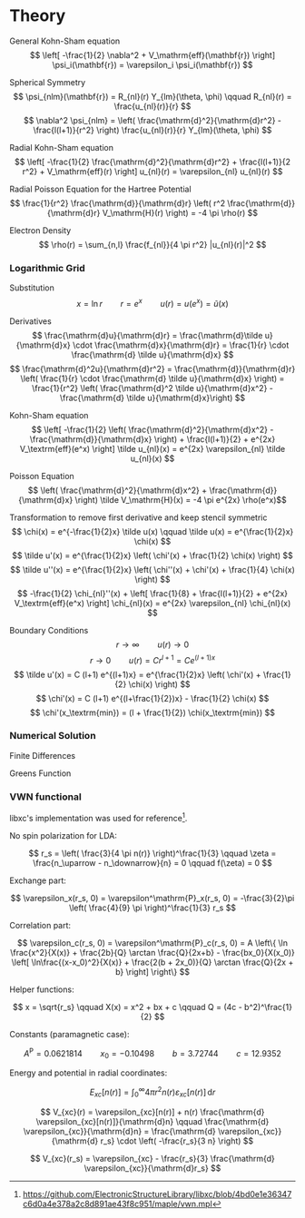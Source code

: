 # Theory

General Kohn-Sham equation
$$ \left[ -\frac{1}{2} \nabla^2 + V_\mathrm{eff}(\mathbf{r}) \right] \psi_i(\mathbf{r}) = \varepsilon_i \psi_i(\mathbf{r}) $$

Spherical Symmetry
$$ \psi_{nlm}(\mathbf{r}) = R_{nl}(r) Y_{lm}(\theta, \phi) \qquad R_{nl}(r) = \frac{u_{nl}(r)}{r} $$
$$ \nabla^2 \psi_{nlm} = \left( \frac{\mathrm{d}^2}{\mathrm{d}r^2} - \frac{l(l+1)}{r^2} \right) \frac{u_{nl}(r)}{r} Y_{lm}(\theta, \phi) $$

Radial Kohn-Sham equation
$$ \left[ -\frac{1}{2} \frac{\mathrm{d}^2}{\mathrm{d}r^2} + \frac{l(l+1)}{2 r^2} + V_\mathrm{eff}(r) \right] u_{nl}(r) = \varepsilon_{nl} u_{nl}(r) $$

Radial Poisson Equation for the Hartree Potential
$$ \frac{1}{r^2} \frac{\mathrm{d}}{\mathrm{d}r} \left( r^2 \frac{\mathrm{d}}{\mathrm{d}r} V_\mathrm{H}(r) \right) = -4 \pi \rho(r) $$

Electron Density
$$ \rho(r) = \sum_{n,l} \frac{f_{nl}}{4 \pi r^2} |u_{nl}(r)|^2 $$

### Logarithmic Grid

Substitution
$$ x = \ln r \qquad r = e^x \qquad u(r) = u(e^x) = \tilde u(x) $$

Derivatives
$$ \frac{\mathrm{d}u}{\mathrm{d}r} = \frac{\mathrm{d}\tilde u}{\mathrm{d}x} \cdot \frac{\mathrm{d}x}{\mathrm{d}r} = \frac{1}{r} \cdot \frac{\mathrm{d} \tilde u}{\mathrm{d}x} $$
$$ \frac{\mathrm{d}^2u}{\mathrm{d}r^2} = \frac{\mathrm{d}}{\mathrm{d}r} \left( \frac{1}{r} \cdot \frac{\mathrm{d} \tilde u}{\mathrm{d}x} \right) = \frac{1}{r^2} \left( \frac{\mathrm{d}^2 \tilde u}{\mathrm{d}x^2} - \frac{\mathrm{d} \tilde u}{\mathrm{d}x}\right) $$

Kohn-Sham equation
$$ \left[ -\frac{1}{2} \left( \frac{\mathrm{d}^2}{\mathrm{d}x^2} - \frac{\mathrm{d}}{\mathrm{d}x} \right) + \frac{l(l+1)}{2} + e^{2x} V_\textrm{eff}(e^x) \right] \tilde u_{nl}(x) = e^{2x} \varepsilon_{nl} \tilde u_{nl}(x) $$

Poisson Equation
$$ \left( \frac{\mathrm{d}^2}{\mathrm{d}x^2} + \frac{\mathrm{d}}{\mathrm{d}x} \right) \tilde V_\mathrm{H}(x) = -4 \pi e^{2x} \rho(e^x)$$

Transformation to remove first derivative and keep stencil symmetric
$$ \chi(x) = e^{-\frac{1}{2}x} \tilde u(x) \qquad \tilde u(x) = e^{\frac{1}{2}x} \chi(x) $$
$$ \tilde u'(x) = e^{\frac{1}{2}x} \left( \chi'(x) + \frac{1}{2} \chi(x) \right) $$
$$ \tilde u''(x) = e^{\frac{1}{2}x} \left( \chi''(x) + \chi'(x) + \frac{1}{4} \chi(x) \right) $$
$$ -\frac{1}{2} \chi_{nl}''(x) + \left[ \frac{1}{8} + \frac{l(l+1)}{2} + e^{2x} V_\textrm{eff}(e^x) \right] \chi_{nl}(x) = e^{2x} \varepsilon_{nl} \chi_{nl}(x) $$

Boundary Conditions
$$ r \rightarrow \infty \qquad u(r) \rightarrow 0 $$
$$ r \rightarrow 0 \qquad u(r) = C r^{l+1} = C e^{(l+1)x} $$
$$ \tilde u'(x) = C (l+1) e^{(l+1)x} = e^{\frac{1}{2}x} \left( \chi'(x) + \frac{1}{2} \chi(x) \right) $$
$$ \chi'(x) = C (l+1) e^{(l+\frac{1}{2})x} - \frac{1}{2} \chi(x) $$
$$ \chi'(x_\textrm{min}) = (l + \frac{1}{2}) \chi(x_\textrm{min}) $$

### Numerical Solution

Finite Differences

Greens Function

### VWN functional

libxc's implementation was used for reference[^1].

No spin polarization for LDA:

$$ r_s = \left( \frac{3}{4 \pi n(r)} \right)^\frac{1}{3} \qquad \zeta = \frac{n_\uparrow - n_\downarrow}{n} = 0 \qquad f(\zeta) = 0 $$

Exchange part:

$$ \varepsilon_x(r_s, 0) = \varepsilon^\mathrm{P}_x(r_s, 0) = -\frac{3}{2}\pi \left( \frac{4}{9} \pi \right)^\frac{1}{3} r_s $$

Correlation part:

$$ \varepsilon_c(r_s, 0) = \varepsilon^\mathrm{P}_c(r_s, 0) = A \left\{ \ln \frac{x^2}{X(x)} + \frac{2b}{Q} \arctan \frac{Q}{2x+b} - \frac{bx_0}{X(x_0)} \left[ \ln\frac{(x-x_0)^2}{X(x)} + \frac{2(b + 2x_0)}{Q} \arctan \frac{Q}{2x + b} \right] \right\} $$

Helper functions:

$$ x = \sqrt{r_s} \qquad X(x) = x^2 + bx + c \qquad Q = (4c - b^2)^\frac{1}{2} $$

Constants (paramagnetic case):

$$ A^\mathrm{P} = 0.0621814 \qquad x_0 = -0.10498 \qquad b = 3.72744 \qquad c = 12.9352 $$

Energy and potential in radial coordinates:

$$ E_{xc}[n(r)] = \int_0^\infty 4 \pi r^2 n(r) \varepsilon_{xc}[n(r)] \, \mathrm{d}r $$

$$ V_{xc}(r) = \varepsilon_{xc}[n(r)] + n(r) \frac{\mathrm{d} \varepsilon_{xc}[n(r)]}{\mathrm{d}n} \qquad \frac{\mathrm{d} \varepsilon_{xc}}{\mathrm{d}n} = \frac{\mathrm{d} \varepsilon_{xc}}{\mathrm{d} r_s} \cdot \left( -\frac{r_s}{3 n} \right) $$

$$ V_{xc}(r_s) = \varepsilon_{xc} - \frac{r_s}{3} \frac{\mathrm{d} \varepsilon_{xc}}{\mathrm{d}r_s} $$

[^1]: https://github.com/ElectronicStructureLibrary/libxc/blob/4bd0e1e36347c6d0a4e378a2c8d891ae43f8c951/maple/vwn.mpl